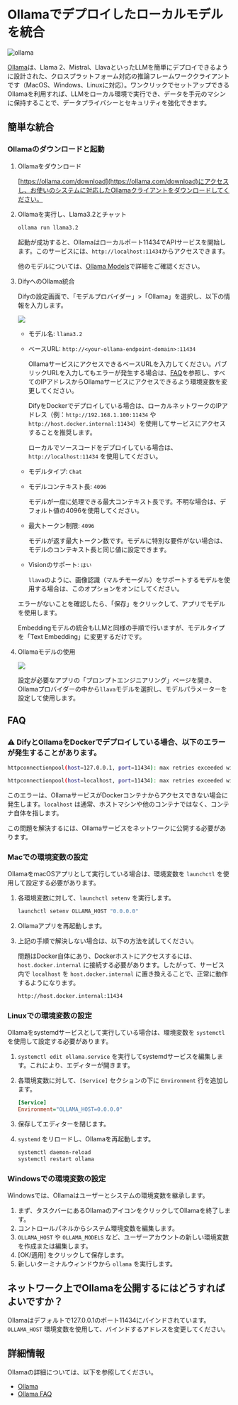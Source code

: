 # Ollamaでデプロイしたローカルモデルを統合

![ollama](https://assets-docs.dify.ai/dify-enterprise-mintlify/jp/development/models-integration/4b23476f2be72e5c1acb9a3e5714b191.png)

[Ollama](https://github.com/jmorganca/ollama)は、Llama 2、Mistral、LlavaといったLLMを簡単にデプロイできるように設計された、クロスプラットフォーム対応の推論フレームワーククライアントです（MacOS、Windows、Linuxに対応）。ワンクリックでセットアップできるOllamaを利用すれば、LLMをローカル環境で実行でき、データを手元のマシンに保持することで、データプライバシーとセキュリティを強化できます。

## 簡単な統合

### Ollamaのダウンロードと起動

1.  Ollamaをダウンロード

    [https://ollama.com/download](https://ollama.com/download)にアクセスし、お使いのシステムに対応したOllamaクライアントをダウンロードしてください。

2.  Ollamaを実行し、Llama3.2とチャット

    ```bash
    ollama run llama3.2
    ```
    
    起動が成功すると、Ollamaはローカルポート11434でAPIサービスを開始します。このサービスには、`http://localhost:11434`からアクセスできます。

    他のモデルについては、[Ollama Models](https://ollama.com/library)で詳細をご確認ください。

3.  DifyへのOllama統合

    Difyの設定画面で、「モデルプロバイダー」>「Ollama」を選択し、以下の情報を入力します。

    ![](../../.gitbook/assets/ollama-config-en.png)

    *   モデル名: `llama3.2`
    *   ベースURL: `http://<your-ollama-endpoint-domain>:11434`

        OllamaサービスにアクセスできるベースURLを入力してください。パブリックURLを入力してもエラーが発生する場合は、[FAQ](#faq)を参照し、すべてのIPアドレスからOllamaサービスにアクセスできるよう環境変数を変更してください。

        DifyをDockerでデプロイしている場合は、ローカルネットワークのIPアドレス（例：`http://192.168.1.100:11434` や `http://host.docker.internal:11434`）を使用してサービスにアクセスすることを推奨します。

        ローカルでソースコードをデプロイしている場合は、`http://localhost:11434` を使用してください。

    *   モデルタイプ: `Chat`
    *   モデルコンテキスト長: `4096`

        モデルが一度に処理できる最大コンテキスト長です。不明な場合は、デフォルト値の4096を使用してください。
    *   最大トークン制限: `4096`

        モデルが返す最大トークン数です。モデルに特別な要件がない場合は、モデルのコンテキスト長と同じ値に設定できます。
    *   Visionのサポート: `はい`

        `llava`のように、画像認識（マルチモーダル）をサポートするモデルを使用する場合は、このオプションをオンにしてください。

    エラーがないことを確認したら、「保存」をクリックして、アプリでモデルを使用します。

    Embeddingモデルの統合もLLMと同様の手順で行いますが、モデルタイプを「Text Embedding」に変更するだけです。

4.  Ollamaモデルの使用

    ![](https://assets-docs.dify.ai/dify-enterprise-mintlify/jp/development/models-integration/aa3207efbcc2121ae5e03b233c90167a.png)

    設定が必要なアプリの「プロンプトエンジニアリング」ページを開き、Ollamaプロバイダーの中から`llava`モデルを選択し、モデルパラメーターを設定して使用します。

## FAQ

### ⚠️ DifyとOllamaをDockerでデプロイしている場合、以下のエラーが発生することがあります。

```bash
httpconnectionpool(host=127.0.0.1, port=11434): max retries exceeded with url:/cpi/chat (Caused by NewConnectionError('<urllib3.connection.HTTPConnection object at 0x7f8562812c20>: fail to establish a new connection:[Errno 111] Connection refused'))

httpconnectionpool(host=localhost, port=11434): max retries exceeded with url:/cpi/chat (Caused by NewConnectionError('<urllib3.connection.HTTPConnection object at 0x7f8562812c20>: fail to establish a new connection:[Errno 111] Connection refused'))
```

このエラーは、OllamaサービスがDockerコンテナからアクセスできない場合に発生します。`localhost` は通常、ホストマシンや他のコンテナではなく、コンテナ自体を指します。

この問題を解決するには、Ollamaサービスをネットワークに公開する必要があります。

### Macでの環境変数の設定

OllamaをmacOSアプリとして実行している場合は、環境変数を `launchctl` を使用して設定する必要があります。

1.  各環境変数に対して、`launchctl setenv` を実行します。

    ```bash
    launchctl setenv OLLAMA_HOST "0.0.0.0"
    ```

2. Ollamaアプリを再起動します。

3. 上記の手順で解決しない場合は、以下の方法を試してください。

    問題はDocker自体にあり、Dockerホストにアクセスするには、`host.docker.internal` に接続する必要があります。したがって、サービス内で `localhost` を `host.docker.internal` に置き換えることで、正常に動作するようになります。

    ```bash
    http://host.docker.internal:11434
    ```

### Linuxでの環境変数の設定

Ollamaをsystemdサービスとして実行している場合は、環境変数を `systemctl` を使用して設定する必要があります。

1. `systemctl edit ollama.service` を実行してsystemdサービスを編集します。これにより、エディターが開きます。
2. 各環境変数に対して、`[Service]` セクションの下に `Environment` 行を追加します。

    ```ini
    [Service]
    Environment="OLLAMA_HOST=0.0.0.0"
    ```
3.  保存してエディターを閉じます。
4.  `systemd` をリロードし、Ollamaを再起動します。

    ```bash
    systemctl daemon-reload
    systemctl restart ollama
    ```

### Windowsでの環境変数の設定

Windowsでは、Ollamaはユーザーとシステムの環境変数を継承します。

1.  まず、タスクバーにあるOllamaのアイコンをクリックしてOllamaを終了します。
2.  コントロールパネルからシステム環境変数を編集します。
3.  `OLLAMA_HOST` や `OLLAMA_MODELS` など、ユーザーアカウントの新しい環境変数を作成または編集します。
4.  [OK/適用] をクリックして保存します。
5.  新しいターミナルウィンドウから `ollama` を実行します。

## ネットワーク上でOllamaを公開するにはどうすればよいですか？

Ollamaはデフォルトで127.0.0.1のポート11434にバインドされています。`OLLAMA_HOST` 環境変数を使用して、バインドするアドレスを変更してください。

## 詳細情報

Ollamaの詳細については、以下を参照してください。

* [Ollama](https://github.com/jmorganca/ollama)
* [Ollama FAQ](https://github.com/ollama/ollama/blob/main/docs/faq.md)